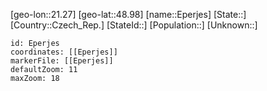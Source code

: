 ﻿---
location: [48.98,21.27]
mapzoom: [7,12] 
mapmarker: city 
type: City
tags:
- geo/City


SpocWebEntityId: 30036
isDeleted: false
confidential: public

---
[geo-lon::21.27]
[geo-lat::48.98]
[name::Eperjes]
[State::]
[Country::Czech_Rep.]
[StateId::]
[Population::]
[Unknown::]


```leaflet
id: Eperjes
coordinates: [[Eperjes]]
markerFile: [[Eperjes]]
defaultZoom: 11 
maxZoom: 18
```
